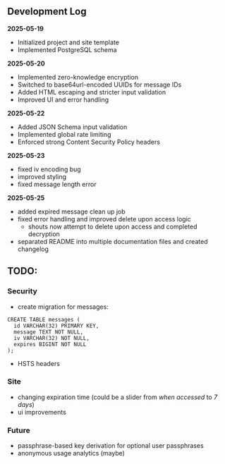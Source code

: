 
## Development Log

**2025-05-19**
- Initialized project and site template
- Implemented PostgreSQL schema

**2025-05-20**
- Implemented zero-knowledge encryption
- Switched to base64url-encoded UUIDs for message IDs
- Added HTML escaping and stricter input validation
- Improved UI and error handling

**2025-05-22**
- Added JSON Schema input validation
- Implemented global rate limiting
- Enforced strong Content Security Policy headers

**2025-05-23**
- fixed iv encoding bug
- improved styling
- fixed message length error

**2025-05-25**
- added expired message clean up job
- fixed error handling and improved delete upon access logic
    - shouts now attempt to delete upon access and completed decryption
- separated README into multiple documentation files and created changelog


## TODO:

### Security
- create migration for messages:
```
CREATE TABLE messages (
  id VARCHAR(32) PRIMARY KEY,
  message TEXT NOT NULL,
  iv VARCHAR(32) NOT NULL,
  expires BIGINT NOT NULL
);
```
- HSTS headers

### Site
- changing expiration time (could be a slider from *when accessed* to *7 days*)
- ui improvements

### Future
- passphrase-based key derivation for optional user passphrases
- anonymous usage analytics (maybe)
